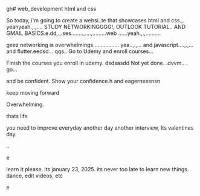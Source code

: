 gh# web_development
html and css

So today, i'm going to create a websi..te that showcases html and css.,.
yeahyeah.,.,....
STUDY NETWORKINGGGG!, OUTLOOK TUTORIAL.. AND GMAIL BASICS.e.dd,.,.ses........,....,.........web
......yeah.,.,..........

geez networking is overwhelmings.................
yea..,.,...
and javascript....,.,...
and flutter.eedsd...
qqs..
Go to Udemy and enroll courses...

Finish the courses you enroll in udemy.
dsdsasdd
Not yet done. .dvvm..
.
go...

and be confident.
Show your confidence.h
and eagernessnsn

keep moving forward

Overwhelming.

thats life

you need to improve everyday
another day another interview, Its valentines day.

..

e










learn it please. its january 23, 2025. its never too late to learn new things.
dance, edit videos, etc

e 
